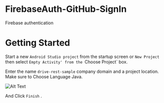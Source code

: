 # FirebaseAuth-GitHub-SignIn

Firebase authentication

# Getting Started

Start a new `Android Studio project` from the startup screen or `New Project` then select `Empty Activity' from the `Choose Project` box.

Enter the name `drive-rest-sample` company domain and a project location. Make sure to Choose Language Java.

![Alt Text](https://thepracticaldev.s3.amazonaws.com/i/p199fkcab2nxcqjvjkak.png)

And Click `Finish` .

```java
